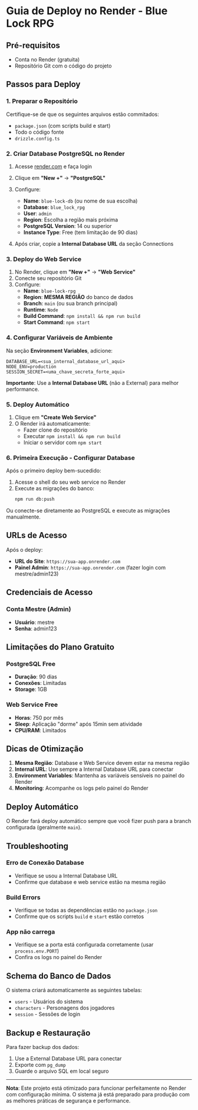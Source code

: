 # Guia de Deploy no Render - Blue Lock RPG

## Pré-requisitos
- Conta no Render (gratuita)
- Repositório Git com o código do projeto

## Passos para Deploy

### 1. Preparar o Repositório
Certifique-se de que os seguintes arquivos estão commitados:
- `package.json` (com scripts build e start)
- Todo o código fonte
- `drizzle.config.ts`

### 2. Criar Database PostgreSQL no Render

1. Acesse [render.com](https://render.com) e faça login
2. Clique em **"New +"** → **"PostgreSQL"**
3. Configure:
   - **Name**: `blue-lock-db` (ou nome de sua escolha)
   - **Database**: `blue_lock_rpg`
   - **User**: `admin`
   - **Region**: Escolha a região mais próxima
   - **PostgreSQL Version**: 14 ou superior
   - **Instance Type**: Free (tem limitação de 90 dias)

4. Após criar, copie a **Internal Database URL** da seção Connections

### 3. Deploy do Web Service

1. No Render, clique em **"New +"** → **"Web Service"**
2. Conecte seu repositório Git
3. Configure:
   - **Name**: `blue-lock-rpg`
   - **Region**: **MESMA REGIÃO** do banco de dados
   - **Branch**: `main` (ou sua branch principal)
   - **Runtime**: `Node`
   - **Build Command**: `npm install && npm run build`
   - **Start Command**: `npm start`

### 4. Configurar Variáveis de Ambiente

Na seção **Environment Variables**, adicione:

```
DATABASE_URL=<sua_internal_database_url_aqui>
NODE_ENV=production
SESSION_SECRET=<uma_chave_secreta_forte_aqui>
```

**Importante**: Use a **Internal Database URL** (não a External) para melhor performance.

### 5. Deploy Automático

1. Clique em **"Create Web Service"**
2. O Render irá automaticamente:
   - Fazer clone do repositório
   - Executar `npm install && npm run build`
   - Iniciar o servidor com `npm start`

### 6. Primeira Execução - Configurar Database

Após o primeiro deploy bem-sucedido:

1. Acesse o shell do seu web service no Render
2. Execute as migrações do banco:
   ```bash
   npm run db:push
   ```

Ou conecte-se diretamente ao PostgreSQL e execute as migrações manualmente.

## URLs de Acesso

Após o deploy:
- **URL do Site**: `https://sua-app.onrender.com`
- **Painel Admin**: `https://sua-app.onrender.com` (fazer login com mestre/admin123)

## Credenciais de Acesso

### Conta Mestre (Admin)
- **Usuário**: mestre
- **Senha**: admin123

## Limitações do Plano Gratuito

### PostgreSQL Free
- **Duração**: 90 dias
- **Conexões**: Limitadas
- **Storage**: 1GB

### Web Service Free
- **Horas**: 750 por mês
- **Sleep**: Aplicação "dorme" após 15min sem atividade
- **CPU/RAM**: Limitados

## Dicas de Otimização

1. **Mesma Região**: Database e Web Service devem estar na mesma região
2. **Internal URL**: Use sempre a Internal Database URL para conectar
3. **Environment Variables**: Mantenha as variáveis sensíveis no painel do Render
4. **Monitoring**: Acompanhe os logs pelo painel do Render

## Deploy Automático

O Render fará deploy automático sempre que você fizer push para a branch configurada (geralmente `main`).

## Troubleshooting

### Erro de Conexão Database
- Verifique se usou a Internal Database URL
- Confirme que database e web service estão na mesma região

### Build Errors
- Verifique se todas as dependências estão no `package.json`
- Confirme que os scripts `build` e `start` estão corretos

### App não carrega
- Verifique se a porta está configurada corretamente (usar `process.env.PORT`)
- Confira os logs no painel do Render

## Schema do Banco de Dados

O sistema criará automaticamente as seguintes tabelas:
- `users` - Usuários do sistema
- `characters` - Personagens dos jogadores
- `session` - Sessões de login

## Backup e Restauração

Para fazer backup dos dados:
1. Use a External Database URL para conectar
2. Exporte com `pg_dump`
3. Guarde o arquivo SQL em local seguro

---

**Nota**: Este projeto está otimizado para funcionar perfeitamente no Render com configuração mínima. O sistema já está preparado para produção com as melhores práticas de segurança e performance.